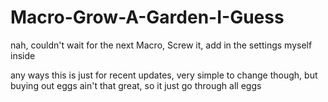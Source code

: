 # Macro-Grow-A-Garden-I-Guess
nah, couldn't wait for the next Macro, Screw it, add in the settings myself inside

any ways this is just for recent updates, very simple to change though, but buying out eggs ain't that great, so it just go through all eggs

